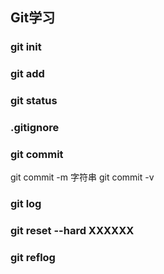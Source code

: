 ## Git学习

### git init


### git add

### git status

### .gitignore

### git commit

git commit -m 字符串
git commit -v

### git log

### git reset --hard XXXXXX

### git reflog